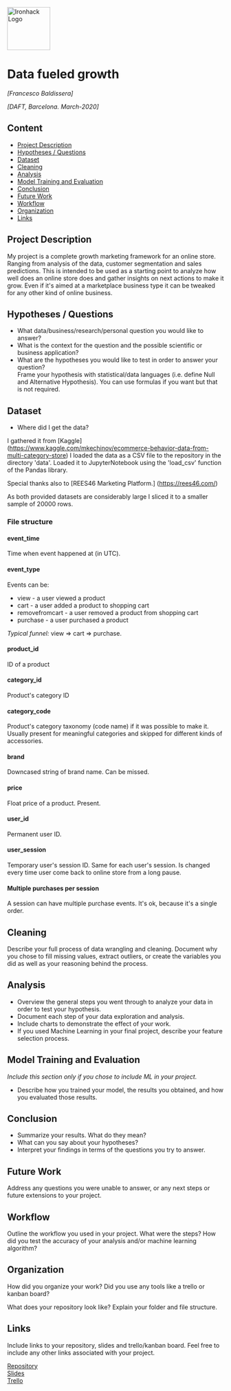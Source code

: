 <img src="https://bit.ly/2VnXWr2" alt="Ironhack Logo" width="100"/>

# Data fueled growth
*[Francesco Baldissera]*

*[DAFT, Barcelona. March-2020]*

## Content
- [Project Description](#project-description)
- [Hypotheses / Questions](#hypotheses-questions)
- [Dataset](#dataset)
- [Cleaning](#cleaning)
- [Analysis](#analysis)
- [Model Training and Evaluation](#model-training-and-evaluation)
- [Conclusion](#conclusion)
- [Future Work](#future-work)
- [Workflow](#workflow)
- [Organization](#organization)
- [Links](#links)

## Project Description
My project is a complete growth marketing framework for an online store. Ranging from analysis of the data, customer segmentation and sales predictions. This is intended to be used as a starting point to analyze how well does an online store does and gather insights on next actions to make it grow. Even if it's aimed at a marketplace business type it can be tweaked for any other kind of online business.

## Hypotheses / Questions
* What data/business/research/personal question you would like to answer?
* What is the context for the question and the possible scientific or business application?
* What are the hypotheses you would like to test in order to answer your question?  
Frame your hypothesis with statistical/data languages (i.e. define Null and Alternative Hypothesis). You can use formulas if you want but that is not required.

## Dataset
* Where did I get the data? 

I gathered it from [Kaggle] (https://www.kaggle.com/mkechinov/ecommerce-behavior-data-from-multi-category-store) I loaded the data as a CSV file to the repository in the directory 'data'. Loaded it to JupyterNotebook using the 'load_csv' function of the Pandas library.

Special thanks also to [REES46 Marketing Platform.] (https://rees46.com/)

As both provided datasets are considerably large I sliced it to a smaller sample of 20000 rows.

### File structure
#### event_time

Time when event happened at (in UTC).

#### event_type

Events can be:

* view - a user viewed a product
* cart - a user added a product to shopping cart
* removefromcart - a user removed a product from shopping cart
* purchase - a user purchased a product

*Typical funnel:* view => cart => purchase.

#### product_id

ID of a product

#### category_id

Product's category ID

#### category_code

Product's category taxonomy (code name) if it was possible to make it. Usually present for meaningful categories and skipped for different kinds of accessories.

#### brand

Downcased string of brand name. Can be missed.

#### price

Float price of a product. Present.

#### user_id

Permanent user ID.

#### user_session

Temporary user's session ID. Same for each user's session. Is changed every time user come back to online store from a long pause.

#### Multiple purchases per session
A session can have multiple purchase events. It's ok, because it's a single order.


## Cleaning
Describe your full process of data wrangling and cleaning. Document why you chose to fill missing values, extract outliers, or create the variables you did as well as your reasoning behind the process.

## Analysis
* Overview the general steps you went through to analyze your data in order to test your hypothesis.
* Document each step of your data exploration and analysis.
* Include charts to demonstrate the effect of your work.
* If you used Machine Learning in your final project, describe your feature selection process.

## Model Training and Evaluation
*Include this section only if you chose to include ML in your project.*
* Describe how you trained your model, the results you obtained, and how you evaluated those results.

## Conclusion
* Summarize your results. What do they mean?
* What can you say about your hypotheses?
* Interpret your findings in terms of the questions you try to answer.

## Future Work
Address any questions you were unable to answer, or any next steps or future extensions to your project.

## Workflow
Outline the workflow you used in your project. What were the steps?
How did you test the accuracy of your analysis and/or machine learning algorithm?

## Organization
How did you organize your work? Did you use any tools like a trello or kanban board?

What does your repository look like? Explain your folder and file structure.

## Links
Include links to your repository, slides and trello/kanban board. Feel free to include any other links associated with your project.


[Repository](https://github.com/franbaldi/Project-Week-8-Final-Project)  
[Slides](https://slides.com/)  
[Trello](https://trello.com/invite/b/9HgRmLlo/b4ab49219ae21ae052c2c83dd935372b/final-project-data-fueling-growth)  
